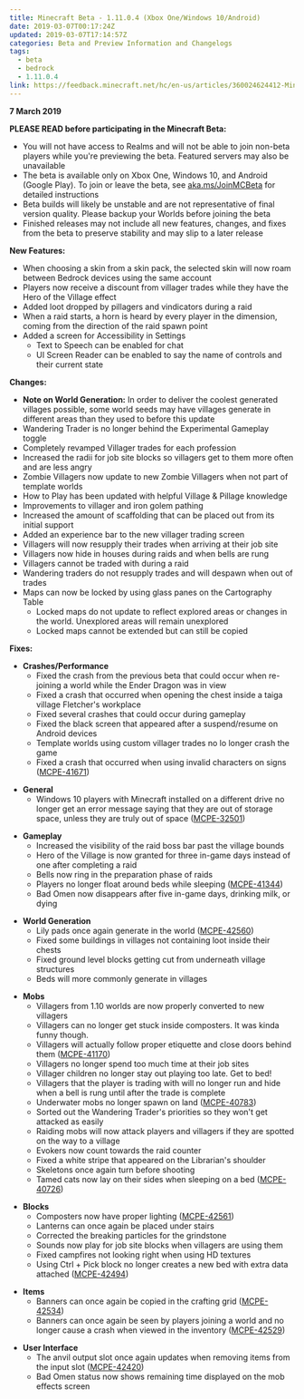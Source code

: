 ```yaml
---
title: Minecraft Beta - 1.11.0.4 (Xbox One/Windows 10/Android)
date: 2019-03-07T00:17:24Z
updated: 2019-03-07T17:14:57Z
categories: Beta and Preview Information and Changelogs
tags:
  - beta
  - bedrock
  - 1.11.0.4
link: https://feedback.minecraft.net/hc/en-us/articles/360024624412-Minecraft-Beta-1-11-0-4-Xbox-One-Windows-10-Android-
---
```


**7 March 2019**

**PLEASE READ before participating in the Minecraft Beta:**

- You will not have access to Realms and will not be able to join non-beta players while you're previewing the beta. Featured servers may also be unavailable
- The beta is available only on Xbox One, Windows 10, and Android (Google Play). To join or leave the beta, see [aka.ms/JoinMCBeta](https://aka.ms/JoinMCBeta) for detailed instructions
- Beta builds will likely be unstable and are not representative of final version quality. Please backup your Worlds before joining the beta
- Finished releases may not include all new features, changes, and fixes from the beta to preserve stability and may slip to a later release

**New Features:**

- When choosing a skin from a skin pack, the selected skin will now roam between Bedrock devices using the same account
- Players now receive a discount from villager trades while they have the Hero of the Village effect
- Added loot dropped by pillagers and vindicators during a raid 
- When a raid starts, a horn is heard by every player in the dimension, coming from the direction of the raid spawn point 
- Added a screen for Accessibility in Settings
  - Text to Speech can be enabled for chat
  - UI Screen Reader can be enabled to say the name of controls and their current state 

**Changes:**

- **Note on World Generation:** In order to deliver the coolest generated villages possible, some world seeds may have villages generate in different areas than they used to before this update
- Wandering Trader is no longer behind the Experimental Gameplay toggle 
- Completely revamped Villager trades for each profession
- Increased the radii for job site blocks so villagers get to them more often and are less angry 
- Zombie Villagers now update to new Zombie Villagers when not part of template worlds 
- How to Play has been updated with helpful Village & Pillage knowledge 
- Improvements to villager and iron golem pathing
- Increased the amount of scaffolding that can be placed out from its initial support 
- Added an experience bar to the new villager trading screen 
- Villagers will now resupply their trades when arriving at their job site 
- Villagers now hide in houses during raids and when bells are rung 
- Villagers cannot be traded with during a raid 
- Wandering traders do not resupply trades and will despawn when out of trades 
- Maps can now be locked by using glass panes on the Cartography Table 
  - Locked maps do not update to reflect explored areas or changes in the world. Unexplored areas will remain unexplored
  - Locked maps cannot be extended but can still be copied

**Fixes:**

- **Crashes/Performance**
  - Fixed the crash from the previous beta that could occur when re-joining a world while the Ender Dragon was in view 
  - Fixed a crash that occurred when opening the chest inside a taiga village Fletcher's workplace 
  - Fixed several crashes that could occur during gameplay 
  - Fixed the black screen that appeared after a suspend/resume on Android devices 
  - Template worlds using custom villager trades no lo longer crash the game 
  - Fixed a crash that occurred when using invalid characters on signs ([MCPE-41671](https://bugs.mojang.com/browse/MCPE-41671))

<!-- -->

- **General**
  - Windows 10 players with Minecraft installed on a different drive no longer get an error message saying that they are out of storage space, unless they are truly out of space ([MCPE-32501](https://bugs.mojang.com/browse/MCPE-32501))

<!-- -->

- **Gameplay**
  - Increased the visibility of the raid boss bar past the village bounds 
  - Hero of the Village is now granted for three in-game days instead of one after completing a raid 
  - Bells now ring in the preparation phase of raids 
  - Players no longer float around beds while sleeping ([MCPE-41344](https://bugs.mojang.com/browse/MCPE-41344))
  - Bad Omen now disappears after five in-game days, drinking milk, or dying 

<!-- -->

- **World Generation**
  - Lily pads once again generate in the world ([MCPE-42560](https://bugs.mojang.com/browse/MCPE-42560))
  - Fixed some buildings in villages not containing loot inside their chests 
  - Fixed ground level blocks getting cut from underneath village structures 
  - Beds will more commonly generate in villages 

<!-- -->

- **Mobs**
  - Villagers from 1.10 worlds are now properly converted to new villagers 
  - Villagers can no longer get stuck inside composters. It was kinda funny though. 
  - Villagers will actually follow proper etiquette and close doors behind them ([MCPE-41170](https://bugs.mojang.com/browse/MCPE-41170))
  - Villagers no longer spend too much time at their job sites 
  - Villager children no longer stay out playing too late. Get to bed! 
  - Villagers that the player is trading with will no longer run and hide when a bell is rung until after the trade is complete 
  - Underwater mobs no longer spawn on land ([MCPE-40783](https://bugs.mojang.com/browse/MCPE-40783))
  - Sorted out the Wandering Trader's priorities so they won't get attacked as easily 
  - Raiding mobs will now attack players and villagers if they are spotted on the way to a village 
  - Evokers now count towards the raid counter 
  - Fixed a white stripe that appeared on the Librarian's shoulder 
  - Skeletons once again turn before shooting 
  - Tamed cats now lay on their sides when sleeping on a bed ([MCPE-40726](https://bugs.mojang.com/browse/MCPE-40726))

<!-- -->

- **Blocks**
  - Composters now have proper lighting ([MCPE-42561](https://bugs.mojang.com/browse/MCPE-42561))
  - Lanterns can once again be placed under stairs
  - Corrected the breaking particles for the grindstone 
  - Sounds now play for job site blocks when villagers are using them 
  - Fixed campfires not looking right when using HD textures
  - Using Ctrl + Pick block no longer creates a new bed with extra data attached ([MCPE-42494](https://bugs.mojang.com/browse/MCPE-42494))

<!-- -->

- **Items**
  - Banners can once again be copied in the crafting grid ([MCPE-42534](https://bugs.mojang.com/browse/MCPE-42534))
  - Banners can once again be seen by players joining a world and no longer cause a crash when viewed in the inventory ([MCPE-42529](https://bugs.mojang.com/browse/MCPE-42529))

<!-- -->

- **User Interface**
  - The anvil output slot once again updates when removing items from the input slot ([MCPE-42420](https://bugs.mojang.com/browse/MCPE-42420))
  - Bad Omen status now shows remaining time displayed on the mob effects screen
